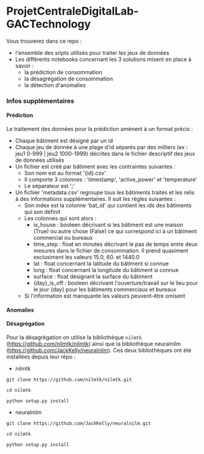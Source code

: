 # ProjetCentraleDigitalLab-GACTechnology

Vous trouverez dans ce repo :
- l'ensemble des sripts utilisés pour traiter les jeux de données 
- Les différents notebooks concernant les 3 solutions misent en place à savoir :
  - la prédiction de consommation
  - la désagrégation de consommation
  - la détection d'anomalies


### Infos supplémentaires

#### Prédiction 
Le traitement des données pour la prédiction amènent à un format précis :
- Chaque bâtiment est désigné par un id
- Chaque jeu de donnée à une plage d'id séparés par des milliers (ex : jeu1 0-999 | jeu2 1000-1999) décrites dans le fichier descriptif des jeux de données utilisés
- Un fichier est créé par bâtiment avec les contraintes suivantes :
  - Son nom est au format '{id}.csv'
  - Il comporte 3 colonnes : 'timestamp', 'active_power' et 'temperature'
  - Le séparateur est ';'
- Un fichier 'metadata.csv' regroupe tous les bâtiments traités et les relis à des informations supplémentaires. Il suit les règles suivantes :
  - Son index est la colonne 'bat_id' qui contient les ids des bâtiments qui son définit
  - Les colonnes qui sont alors :
    - is_house : booleen décrivant si les bâtiment est une maison (True) ou autre chose (False) ce qui correspond ici à un bâtiment commercial ou bureaux
    - time_step : float en minutes décrivant le pas de temps entre deux mesures dans le fichier de consommation. Il prend quasiment exclusiment les valeurs 15.0, 60. et 1440.0
    - lat : float concernant la latitude du bâtiment si connue
    - long : float concernant la longitude du bâtiment si connue
    - surface : float désignant la surface du bâtiment
    - {day}_is_off : booleen décrivant l'ouverture/travail sur le lieu pour le jour {day} pour les bâtiments commerciaux et bureaux
  - Si l'information est manquante les valeurs peuvent-être omisent


#### Anomalies

#### Désagrégation
Pour la désagrégation on utilise la bibliothèque `nilmtk` (https://github.com/nilmtk/nilmtk) ainsi que la bibliothèque neuralnilm (https://github.com/JackKelly/neuralnilm). Ces deux bibliothèques ont été installées depuis leur répo : 

- nilmtk
```
git clone https://github.com/nilmtk/nilmtk.git
```
```
cd nilmtk
```
```
python setup.py install
```
- neuralnilm
```
git clone https://github.com/JackKelly/neuralnilm.git
```
```
cd nilmtk
```
```
python setup.py install
```




